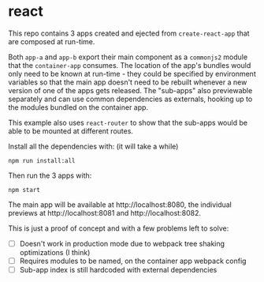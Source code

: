# react

This repo contains 3 apps created and ejected from `create-react-app` that are
composed at run-time.

Both `app-a` and `app-b` export their main component as a `commonjs2` module
that the `container-app` consumes. The location of the app's bundles would only
need to be known at run-time - they could be specified by environment
variables so that the main app doesn't need to be rebuilt whenever a new
version of one of the apps gets released. The "sub-apps" also previewable separately
and can use common dependencies as externals, hooking up to the modules bundled on
the container app.

This example also uses `react-router` to show that the sub-apps would be able
to be mounted at different routes.


Install all the dependencies with: (it will take a while)

```
npm run install:all
```

Then run the 3 apps with:

```
npm start
```

The main app will be available at http://localhost:8080, the individual
previews at http://localhost:8081 and http://localhost:8082.

This is just a proof of concept and with a few problems left to solve:

- [ ] Doesn't work in production mode due to webpack tree shaking optimizations (I think)
- [ ] Requires modules to be named, on the container app webpack config
- [ ] Sub-app index is still hardcoded with external dependencies
